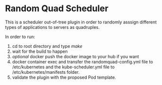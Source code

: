 # Random Quad Scheduler

This is a scheduler out-of-tree plugin in order to randomly asssign different types of applications to servers as quadruples.


In order to run:

   1. cd to root directory and type *make*
   2. wait for the build to happen
   3. *optional* docker push the docker image to your hub if you want
   4. docker container exec and transfer the randomquad-config.yml file to /etc/kubernetes and the kube-scheduler.yml file to /etc/kubernetes/manifests folder.
   5. validate the plugin with the proposed Pod template.
